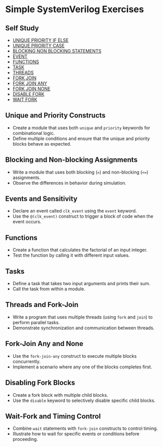 # Simple SystemVerilog Exercises

## Self Study
- [UNIQUE PRIORITY IF ELSE                                  ](https://www.chipverify.com/systemverilog/systemverilog-unique-priority-if-else)
- [UNIQUE PRIORITY CASE                                     ](https://www.chipverify.com/systemverilog/systemverilog-unique-priority-case)
- [BLOCKING NON BLOCKING STATEMENTS                         ](https://www.chipverify.com/verilog/verilog-blocking-non-blocking-statements)
- [EVENT                                                    ](https://www.chipverify.com/systemverilog/systemverilog-event)
- [FUNCTIONS                                                ](https://www.chipverify.com/systemverilog/systemverilog-functions)
- [TASK                                                     ](https://www.chipverify.com/verilog/verilog-task)
- [THREADS                                                  ](https://www.chipverify.com/systemverilog/systemverilog-threads)
- [FORK JOIN                                                ](https://www.chipverify.com/systemverilog/systemverilog-fork-join)
- [FORK JOIN ANY                                            ](https://www.chipverify.com/systemverilog/systemverilog-fork-join-any)
- [FORK JOIN NONE                                           ](https://www.chipverify.com/systemverilog/systemverilog-fork-join-none)
- [DISABLE FORK                                             ](https://www.chipverify.com/systemverilog/systemverilog-disable-fork)
- [WAIT FORK                                                ](https://www.chipverify.com/systemverilog/systemverilog-wait-fork)

## Unique and Priority Constructs
  - Create a module that uses both `unique` and `priority` keywords for combinational logic.
  - Define multiple conditions and ensure that the unique and priority blocks behave as expected.

## Blocking and Non-blocking Assignments
  - Write a module that uses both blocking (`=`) and non-blocking (`<=`) assignments.
  - Observe the differences in behavior during simulation.

## Events and Sensitivity
  - Declare an event called `clk_event` using the `event` keyword.
  - Use the `@(clk_event)` construct to trigger a block of code when the event occurs.

## Functions
  - Create a function that calculates the factorial of an input integer.
  - Test the function by calling it with different input values.

## Tasks
  - Define a task that takes two input arguments and prints their sum.
  - Call the task from within a module.

## Threads and Fork-Join
  - Write a program that uses multiple threads (using `fork` and `join`) to perform parallel tasks.
  - Demonstrate synchronization and communication between threads.

## Fork-Join Any and None
  - Use the `fork-join-any` construct to execute multiple blocks concurrently.
  - Implement a scenario where any one of the blocks completes first.

## Disabling Fork Blocks
  - Create a fork block with multiple child blocks.
  - Use the `disable` keyword to selectively disable specific child blocks.

## Wait-Fork and Timing Control
  - Combine `wait` statements with `fork-join` constructs to control timing.
  - Illustrate how to wait for specific events or conditions before proceeding.
